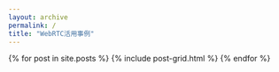 ```yaml
---
layout: archive
permalink: /
title: "WebRTC活用事例"
---
```


<div class="tiles">
{% for post in site.posts %}
	{% include post-grid.html %}
{% endfor %}
</div><!-- /.tiles -->
